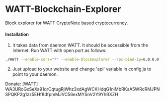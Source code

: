 # WATT-Blockchain-Explorer
Block explorer for WATT CryptoNote based cryptocurrency.

#### Installation

1) It takes data from daemon WATT. It should be accessible from the Internet. Run WATT with open port as follows:
```bash
./WATT --enable-cors="*" --enable-blockexplorer --rpc-bind-ip=0.0.0.0 --rpc-bind-port=11877
```
2) Just upload to your website and change 'api' variable in config.js to point to your daemon.


Donate: [WATT] WA3URoGxSeXa91qrCqtugRjWhz3xdAgWCKHdqG1niMbRKsA5WRcRMJPNSPQKP2g1zz5EHf8dfpmMJVC56exMYSnV2Y9YhRXZH 
